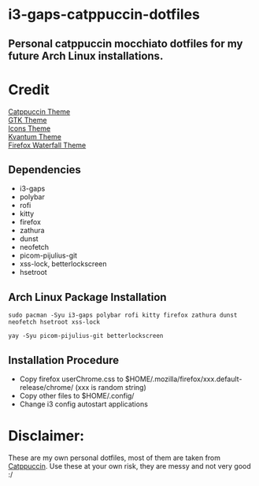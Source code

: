 # i3-gaps-catppuccin-dotfiles
## Personal catppuccin mocchiato dotfiles for my future Arch Linux installations.
# Credit
[Catppuccin Theme](https://github.com/catppuccin/catppuccin) <br>
[GTK Theme](https://github.com/catppuccin/gtk) <br>
[Icons Theme](https://github.com/catppuccin/papirus-folders) <br>
[Kvantum Theme](https://github.com/catppuccin/Kvantum) <br>
[Firefox Waterfall Theme](https://github.com/crambaud/waterfall) <br>

## Dependencies
+ i3-gaps
+ polybar
+ rofi
+ kitty
+ firefox
+ zathura
+ dunst
+ neofetch
+ picom-pijulius-git
+ xss-lock, betterlockscreen
+ hsetroot

## Arch Linux Package Installation
```
sudo pacman -Syu i3-gaps polybar rofi kitty firefox zathura dunst neofetch hsetroot xss-lock
```
```
yay -Syu picom-pijulius-git betterlockscreen
```

## Installation Procedure
+ Copy firefox userChrome.css to $HOME/.mozilla/firefox/xxx.default-release/chrome/ (xxx is random string)
+ Copy other files to $HOME/.config/
+ Change i3 config autostart applications

# Disclaimer: 
These are my own personal dotfiles, most of them are taken from [Catppuccin](https://github.com/catppuccin/catppuccin).
Use these at your own risk, they are messy and not very good :/

